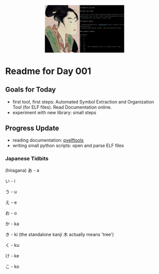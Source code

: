 <div align="center">
 <img src="../../Images/image_001.jpg" alt="Day 001 Banner" width="50%">
</div>

# Readme for Day 001

## Goals for Today

- first tool, first steps: Automated Symbol Extraction and Organization Tool (for ELF files). Read Documentation online.
- experiment with new library: small steps

## Progress Update

- reading documentation: [pyelftools](https://github.com/eliben/pyelftools)
- writing small python scripts: open and parse ELF files

### Japanese Tidbits

(hiragana)
あ - a

い - i

う - u

え - e

お - o

か - ka

き - ki   (the standalone kanji 木 actually means 'tree')

く - ku

け - ke

こ - ko

